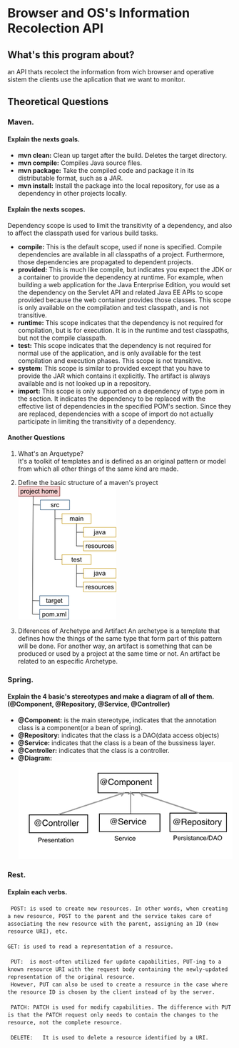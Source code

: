 # Browser and OS's Information Recolection API

## What's this program about?
an API thats recolect the information from wich browser and operative sistem the clients use the aplication that we want to monitor.

## Theoretical Questions
### Maven. 
#### Explain the nexts goals.
 * __mvn clean:__ Clean up target after the build. Deletes the target directory.
 * __mvn compile:__ Compiles Java source files.
 * __mvn package:__ Take the compiled code and package it in its distributable format, such as a JAR.
 * __mvn install:__ Install the package into the local repository, for use as a dependency in other projects locally.

#### Explain the nexts scopes.
Dependency scope is used to limit the transitivity of a dependency, and also to affect the classpath used for various build tasks.

* __compile:__ This is the default scope, used if none is specified. Compile dependencies are available in all classpaths of a project. Furthermore, those dependencies are propagated to dependent projects.
* __provided:__ This is much like compile, but indicates you expect the JDK or a container to provide the dependency at runtime. For example, when building a web application for the Java Enterprise Edition, you would set the dependency on the Servlet API and related Java EE APIs to scope provided because the web container provides those classes. This scope is only available on the compilation and test classpath, and is not transitive.
* __runtime:__ This scope indicates that the dependency is not required for compilation, but is for execution. It is in the runtime and test classpaths, but not the compile classpath.
* __test:__ This scope indicates that the dependency is not required for normal use of the application, and is only available for the test compilation and execution phases. This scope is not transitive.
* __system:__ This scope is similar to provided except that you have to provide the JAR which contains it explicitly. The artifact is always available and is not looked up in a repository.
* __import:__ This scope is only supported on a dependency of type pom in the <dependencyManagement> section. It indicates the dependency to be replaced with the effective list of dependencies in the specified POM's <dependencyManagement> section. Since they are replaced, dependencies with a scope of import do not actually participate in limiting the transitivity of a dependency.

#### Another Questions
1. What's an Arquetype? 
<br /> It's a toolkit of templates and is defined as an original pattern or model from which all other things of the same kind are made.

2. Define the basic structure of a maven's proyect
<br /> ![alt test](https://github.com/SaraLavanchyUTNMDP/ApiMonitoring1/blob/master/Maven-dirctory-structure.png?raw=true "maven basic structure")

3. Diferences of Archetype and Artifact
An archetype is a template that defines how the things of the same type that form part of this pattern will be done. For another way, an artifact is something that can be produced or used by a project at the same time or not. An artifact be related to an especific Archetype.

### Spring.
#### Explain the 4 basic's stereotypes and make a diagram of all of them.(@Component, @Repository, @Service, @Controller)
* __@Component:__ is the main stereotype, indicates that the annotation class is a component(or a bean of spring).
* __@Repository:__ indicates that the class is a DAO(data access objects)
* __@Service:__ indicates that the class is a bean of the bussiness layer.
* __@Controller:__ indicates that the class is a controller.
* __@Diagram:__
<br /> ![alt test](https://github.com/SaraLavanchyUTNMDP/ApiMonitoring1/blob/master/springAnnotationDiagram.png?raw=true "Spring Stereotypes diagram")

### Rest.
#### Explain each verbs.
``` POST: is used to create new resources. In other words, when creating a new resource, POST to the parent and the service takes care of associating the new resource with the parent, assigning an ID (new resource URI), etc.``` 
<br />
<br /> ``` GET: is used to read a representation of a resource. ```
<br />
<br /> ``` PUT:  is most-often utilized for update capabilities, PUT-ing to a known resource URI with the request body containing the newly-updated representation of the original resource.```
<br />``` However, PUT can also be used to create a resource in the case where the resource ID is chosen by the client instead of by the server.```
<br />
<br /> ``` PATCH: PATCH is used for modify capabilities. The difference with PUT is that the PATCH request only needs to contain the changes to the resource, not the complete resource.```
<br />
<br /> ``` DELETE:   It is used to delete a resource identified by a URI.```
 
